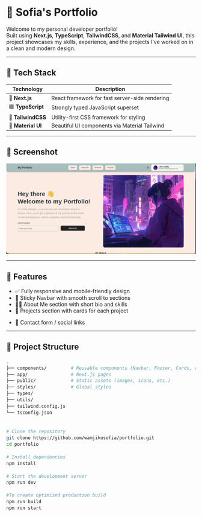 
# 🌟 Sofia's  Portfolio

Welcome to my personal developer portfolio!  
Built using **Next.js**, **TypeScript**, **TailwindCSS**, and **Material Tailwind UI**, this project showcases my skills, experience, and the projects I’ve worked on in a clean and modern design.

---

## 🚀 Tech Stack

| Technology        | Description                                  |
|-------------------|----------------------------------------------|
| 🧩 **Next.js**      | React framework for fast server-side rendering |
| 🟦 **TypeScript**   | Strongly typed JavaScript superset          |
| 🎨 **TailwindCSS**  | Utility-first CSS framework for styling     |
| 💠 **Material UI**  | Beautiful UI components via Material Tailwind |

---

## 📸 Screenshot

![alt text](image.png)<!-- Replace with your own screenshot path -->

---

## 🧠 Features

- ✅ Fully responsive and mobile-friendly design  
- 🧭 Sticky Navbar with smooth scroll to sections  
- 👩‍💻 About Me section with short bio and skills  
- 🧰 Projects section with cards for each project  
<!-- - 📰 Blog/Article section (if applicable)   -->
- 📩 Contact form / social links  
<!-- - 💡 Clean animations and transitions  
- 🌙 Dark mode ready (optional) -->

---

## 📂 Project Structure

```bash
.
├── components/         # Reusable components (Navbar, Footer, Cards, etc.)
├── app/                # Next.js pages
├── public/             # Static assets (images, icons, etc.)
├── styles/             # Global styles
├── types/              
├── utils/              
├── tailwind.config.js  
└── tsconfig.json       


# Clone the repository
git clone https://github.com/wamjikusofia/portfolio.git
cd portfolio

# Install dependencies
npm install

# Start the development server
npm run dev

#To create optimized production build
npm run build
npm run start



